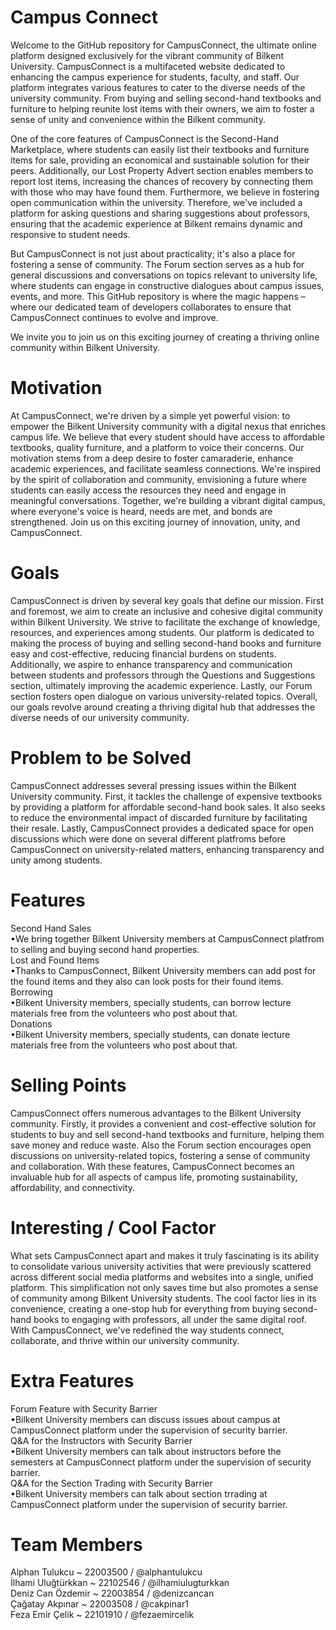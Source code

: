 # Campus Connect 
Welcome to the GitHub repository for CampusConnect, the ultimate online platform designed exclusively for the vibrant community of Bilkent University. CampusConnect is a multifaceted website dedicated to enhancing the campus experience for students, faculty, and staff. Our platform integrates various features to cater to the diverse needs of the university community. From buying and selling second-hand textbooks and furniture to helping reunite lost items with their owners, we aim to foster a sense of unity and convenience within the Bilkent community.

One of the core features of CampusConnect is the Second-Hand Marketplace, where students can easily list their textbooks and furniture items for sale, providing an economical and sustainable solution for their peers. Additionally, our Lost Property Advert section enables members to report lost items, increasing the chances of recovery by connecting them with those who may have found them. Furthermore, we believe in fostering open communication within the university. Therefore, we've included a platform for asking questions and sharing suggestions about professors, ensuring that the academic experience at Bilkent remains dynamic and responsive to student needs.

But CampusConnect is not just about practicality; it's also a place for fostering a sense of community. The Forum section serves as a hub for general discussions and conversations on topics relevant to university life, where students can engage in constructive dialogues about campus issues, events, and more. This GitHub repository is where the magic happens – where our dedicated team of developers collaborates to ensure that CampusConnect continues to evolve and improve.

We invite you to join us on this exciting journey of creating a thriving online community within Bilkent University. 

# Motivation
At CampusConnect, we're driven by a simple yet powerful vision: to empower the Bilkent University community with a digital nexus that enriches campus life. We believe that every student should have access to affordable textbooks, quality furniture, and a platform to voice their concerns. Our motivation stems from a deep desire to foster camaraderie, enhance academic experiences, and facilitate seamless connections. We're inspired by the spirit of collaboration and community, envisioning a future where students can easily access the resources they need and engage in meaningful conversations. Together, we're building a vibrant digital campus, where everyone's voice is heard, needs are met, and bonds are strengthened. Join us on this exciting journey of innovation, unity, and CampusConnect.

# Goals 
CampusConnect is driven by several key goals that define our mission. First and foremost, we aim to create an inclusive and cohesive digital community within Bilkent University. We strive to facilitate the exchange of knowledge, resources, and experiences among students. Our platform is dedicated to making the process of buying and selling second-hand books and furniture easy and cost-effective, reducing financial burdens on students. Additionally, we aspire to enhance transparency and communication between students and professors through the Questions and Suggestions section, ultimately improving the academic experience. Lastly, our Forum section fosters open dialogue on various university-related topics. Overall, our goals revolve around creating a thriving digital hub that addresses the diverse needs of our university community.

# Problem to be Solved
CampusConnect addresses several pressing issues within the Bilkent University community. First, it tackles the challenge of expensive textbooks by providing a platform for affordable second-hand book sales. It also seeks to reduce the environmental impact of discarded furniture by facilitating their resale. Lastly, CampusConnect provides a dedicated space for open discussions which were done on several different platfroms before CampusConnect on university-related matters, enhancing transparency and unity among students.

# Features
Second Hand Sales  
•We bring together Bilkent University members at CampusConnect platfrom to selling and buying second hand properties.  
Lost and Found Items    
•Thanks to CampusConnect, Bilkent University members can add post for the found items and they also can look posts for their found items.    
Borrowing   
•Bilkent University members, specially students, can borrow lecture materials free from the volunteers who post about that.   
Donations  
•Bilkent University members, specially students, can donate lecture materials free from the volunteers who post about that.   


# Selling Points
CampusConnect offers numerous advantages to the Bilkent University community. Firstly, it provides a convenient and cost-effective solution for students to buy and sell second-hand textbooks and furniture, helping them save money and reduce waste. Also the Forum section encourages open discussions on university-related topics, fostering a sense of community and collaboration. With these features, CampusConnect becomes an invaluable hub for all aspects of campus life, promoting sustainability, affordability, and connectivity.

# Interesting / Cool Factor
What sets CampusConnect apart and makes it truly fascinating is its ability to consolidate various university activities that were previously scattered across different social media platforms and websites into a single, unified platform. This simplification not only saves time but also promotes a sense of community among Bilkent University students. The cool factor lies in its convenience, creating a one-stop hub for everything from buying second-hand books to engaging with professors, all under the same digital roof. With CampusConnect, we've redefined the way students connect, collaborate, and thrive within our university community.

# Extra Features
Forum Feature with Security Barrier   
•Bilkent University members can discuss issues about campus at CampusConnect platform under the supervision of security barrier.   
Q&A for the Instructors with Security Barrier   
•Bilkent University members can talk about instructors before the semesters at CampusConnect platform under the supervision of security barrier.    
Q&A for the Section Trading with Security Barrier  
•Bilkent University members can talk about section trrading at CampusConnect platform under the supervision of security barrier.  


# Team Members
Alphan Tulukcu ~ 22003500 / @alphantulukcu  
İlhami Uluğtürkkan ~ 22102546 / @ilhamiulugturkkan  
Deniz Can Özdemir ~ 22003854 / @denizcancan  
Çağatay Akpınar ~ 22003508 / @cakpinar1  
Feza Emir Çelik ~ 22101910 / @fezaemircelik  